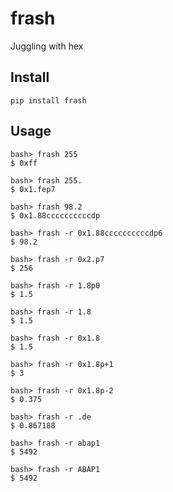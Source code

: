 # frash

Juggling with hex

## Install

`pip install frash`

## Usage

```console
bash> frash 255
$ 0xff

bash> frash 255.
$ 0x1.fep7

bash> frash 98.2
$ 0x1.88ccccccccccdp

bash> frash -r 0x1.88ccccccccccdp6
$ 98.2

bash> frash -r 0x2.p7
$ 256

bash> frash -r 1.8p0
$ 1.5

bash> frash -r 1.8
$ 1.5

bash> frash -r 0x1.8
$ 1.5

bash> frash -r 0x1.8p+1
$ 3

bash> frash -r 0x1.8p-2
$ 0.375

bash> frash -r .de
$ 0.867188

bash> frash -r abap1
$ 5492

bash> frash -r ABAP1
$ 5492
```
